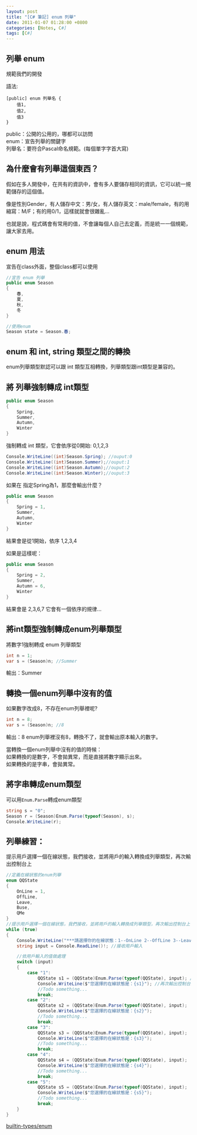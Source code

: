 ```yaml
---
layout: post
title: "[C# 筆記] enum 列舉"
date: 2011-01-07 01:28:00 +0800
categories: [Notes, C#]
tags: [C#]
---
```


## 列舉 enum

規範我們的開發

語法:
```text
[public] enum 列舉名 {
    值1,
    值2,
    值3
}
```
public：公開的公用的，哪都可以訪問  
enum：宣告列舉的關鍵字  
列舉名：要符合Pascal命名規範。(每個單字字首大寫)    

## 為什麼會有列舉這個東西？ 

假如在多人開發中，在共有的資訊中，會有多人要儲存相同的資訊，它可以統一規範儲存的這個值。

像是性別Gender，有人儲存中文：男/女，有人儲存英文：male/female，有的用縮寫：M/F；有的用0/1，這樣就就會很雜亂…

也就是說，程式碼會有常用的值，不會讓每個人自己去定義，而是統一一個規範，讓大家去用。


## enum 用法
宣告在class外面，整個class都可以使用
```c#
//宣告 enum 列舉
public enum Season
{
    春,
    夏,
    秋,
    冬
}

//使用enum
Season state = Season.春;
```

## enum 和 int, string 類型之間的轉換

enum列舉類型默認可以跟 int 類型互相轉換，列舉類型跟int類型是兼容的。

## 將 列舉強制轉成 int類型

```c#
public enum Season
{
    Spring,
    Summer,
    Autumn,
    Winter
}
```
強制轉成 int 類型，它會依序從0開始: 0,1,2,3
```c#
Console.WriteLine((int)Season.Spring); //ouput:0
Console.WriteLine((int)Season.Summer);//ouput:1
Console.WriteLine((int)Season.Autumn);//ouput:2
Console.WriteLine((int)Season.Winter);//ouput:3
```

如果在 指定Spring為1，那麼會輸出什麼？
```c#
public enum Season
{
    Spring = 1,
    Summer,
    Autumn,
    Winter
}
```
結果會是從1開始，依序 1,2,3,4

如果是這樣呢：
```c#
public enum Season
{
    Spring = 2,
    Summer,
    Autumn = 6,
    Winter
}
```
結果會是 2,3,6,7
它會有一個依序的規律…   

## 將int類型強制轉成enum列舉類型

將數字1強制轉成 enum 列舉類型
```c#
int n = 1;
var s = (Season)n; //Summer
```
輸出：Summer    

## 轉換一個enum列舉中沒有的值

如果數字改成8，不存在enum列舉裡呢?
```c#
int n = 8;
var s = (Season)n; //8
```
輸出：8 
enum列舉裡沒有8，轉換不了，就會輸出原本輸入的數字。     

當轉換一個enum列舉中沒有的值的時候：    
如果轉換的是數字，不會拋異常，而是直接將數字顯示出來。  
如果轉換的是字串，會拋異常。    

## 將字串轉成enum類型

可以用`Enum.Parse`轉成enum類型

```c#
string s = "0";
Season r = (Season)Enum.Parse(typeof(Season), s);
Console.WriteLine(r);
```
## 列舉練習：
提示用戶選擇一個在線狀態，我們接收，並將用戶的輸入轉換成列舉類型，再次輸出控制台上
```c#
//定義在線狀態的enum列舉
enum QQState
{
    OnLine = 1,
    OffLine,
    Leave,
    Buse,
    QMe
}
//提示用戶選擇一個在線狀態，我們接收，並將用戶的輸入轉換成列舉類型，再次輸出控制台上
while (true)
{
    Console.WriteLine("***請選擇你的在線狀態：1--OnLine 2--OffLine 3--Leave 4--Busy 5--QMe***"); //提示用戶輸入
    string input = Console.ReadLine()!; //接收用戶輸入

    //依用戶輸入的值做處理
    switch (input)
    {
        case "1":
            QQState s1 = (QQState)Enum.Parse(typeof(QQState), input); //將用戶的輸入轉換成列舉類型
            Console.WriteLine($"您選擇的在線狀態是：{s1}"); //再次輸出控制台上
            //Todo something...
            break;
        case "2":
            QQState s2 = (QQState)Enum.Parse(typeof(QQState), input);
            Console.WriteLine($"您選擇的在線狀態是：{s2}");
            //Todo something...
            break;
        case "3":
            QQState s3 = (QQState)Enum.Parse(typeof(QQState), input);
            Console.WriteLine($"您選擇的在線狀態是：{s3}");
            //Todo something...
            break;
        case "4":
            QQState s4 = (QQState)Enum.Parse(typeof(QQState), input);
            Console.WriteLine($"您選擇的在線狀態是：{s4}");
            //Todo something...
            break;
        case "5":
            QQState s5 = (QQState)Enum.Parse(typeof(QQState), input);
            Console.WriteLine($"您選擇的在線狀態是：{s5}");
            //Todo something...
            break;
    }
}
```

[builtin-types/enum](https://learn.microsoft.com/zh-tw/dotnet/csharp/language-reference/builtin-types/enum)